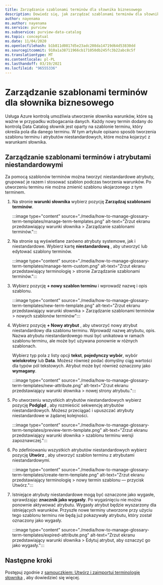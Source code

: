 ```yaml
---
title: Zarządzanie szablonami terminów dla słownika biznesowego
description: Dowiedz się, jak zarządzać szablonami terminów dla słownika biznesowego w usłudze Azure kontrolą Data Catalog.
author: nayenama
ms.author: nayenama
ms.service: purview
ms.subservice: purview-data-catalog
ms.topic: conceptual
ms.date: 11/04/2020
ms.openlocfilehash: b1b811d0817d5e23adc208da14719d64d53830dd
ms.sourcegitcommit: 910a1a38711966cb171050db245fc3b22abc8c5f
ms.translationtype: MT
ms.contentlocale: pl-PL
ms.lasthandoff: 03/19/2021
ms.locfileid: "96555336"
---
```

# <a name="how-to-manage-term-templates-for-business-glossary"></a>Zarządzanie szablonami terminów dla słownika biznesowego

Usługa Azure kontrolą umożliwia utworzenie słownika warunków, które są ważne w przypadku wzbogacania danych. Każdy nowy termin dodany do kontrolą Data Catalog słownik jest oparty na szablonie terminu, który określa pola dla danego terminu. W tym artykule opisano sposób tworzenia szablonu terminu i atrybutów niestandardowych, które można kojarzyć z warunkami słownika.

## <a name="manage-term-templates-and-custom-attributes"></a>Zarządzanie szablonami terminów i atrybutami niestandardowymi

Za pomocą szablonów terminów można tworzyć niestandardowe atrybuty, grupować je razem i stosować szablon podczas tworzenia warunków. Po utworzeniu terminu nie można zmienić szablonu skojarzonego z tym terminem.

1. Na stronie **warunki słownika** wybierz pozycję **Zarządzaj szablonami terminów**.

   :::image type="content" source="./media/how-to-manage-glossary-term-templates/manage-term-templates.png" alt-text="Zrzut ekranu przedstawiający warunki słownika > Zarządzanie szablonami terminów.":::

2. Na stronie są wyświetlane zarówno atrybuty systemowe, jak i niestandardowe. Wybierz kartę **niestandardową** , aby utworzyć lub edytować szablony terminów.

   :::image type="content" source="./media/how-to-manage-glossary-term-templates/manage-term-custom.png" alt-text="Zrzut ekranu przedstawiający terminologię > stronie Zarządzanie szablonami terminów.":::

3. Wybierz pozycję **+ nowy szablon terminu** i wprowadź nazwę i opis szablonu.

   :::image type="content" source="./media/how-to-manage-glossary-term-templates/new-term-template.png" alt-text="Zrzut ekranu przedstawiający warunki słownika > Zarządzanie szablonami terminów > nowych szablonów terminów":::

4. Wybierz pozycję **+ Nowy atrybut** , aby utworzyć nowy atrybut niestandardowy dla szablonu terminu. Wprowadź nazwę atrybutu, opis. Nazwa atrybutu niestandardowego musi być unikatowa w ramach szablonu terminu, ale może być używana ponownie w różnych szablonach.

   Wybierz typ pola z listy opcji **tekst**, **pojedynczy wybór**, wybór **wielokrotny** lub  **Data**. Możesz również podać domyślny ciąg wartości dla typów pól tekstowych.  Atrybut może być również oznaczony jako **wymagany**.

   :::image type="content" source="./media/how-to-manage-glossary-term-templates/new-attribute.png" alt-text="Zrzut ekranu przedstawiający warunki słownika > nowej strony atrybutu.":::

5. Po utworzeniu wszystkich atrybutów niestandardowych wybierz pozycję **Podgląd** , aby rozmieścić sekwencję atrybutów niestandardowych. Możesz przeciągać i upuszczać atrybuty niestandardowe w żądanej kolejności.

   :::image type="content" source="./media/how-to-manage-glossary-term-templates/preview-term-template.png" alt-text="Zrzut ekranu przedstawiający warunki słownika > szablonu terminu wersji zapoznawczej.":::

6. Po zdefiniowaniu wszystkich atrybutów niestandardowych wybierz pozycję **Utwórz** , aby utworzyć szablon terminu z atrybutami niestandardowymi.

   :::image type="content" source="./media/how-to-manage-glossary-term-templates/create-term-template.png" alt-text="Zrzut ekranu przedstawiający terminologię > nowy termin szablonu — przycisk Utwórz.":::

7. Istniejące atrybuty niestandardowe mogą być oznaczone jako wygasłe, sprawdzając **znacznik jako wygasły**. Po wygaśnięciu nie można ponownie aktywować atrybutu. Wygasły atrybut będzie wyszarzony dla istniejących warunków. Przyszłe nowe terminy utworzone przy użyciu tego szablonu terminu nie będą już pokazywały atrybutu, który został oznaczony jako wygasły.

   :::image type="content" source="./media/how-to-manage-glossary-term-templates/expired-attribute.png" alt-text="Zrzut ekranu przedstawiający warunki słownika > Edytuj atrybut, aby oznaczyć go jako wygasły.":::

## <a name="next-steps"></a>Następne kroki

Postępuj zgodnie z [samouczkiem: Utwórz i zaimportuj terminologię słownika](tutorial-import-create-glossary-terms.md) , aby dowiedzieć się więcej.
